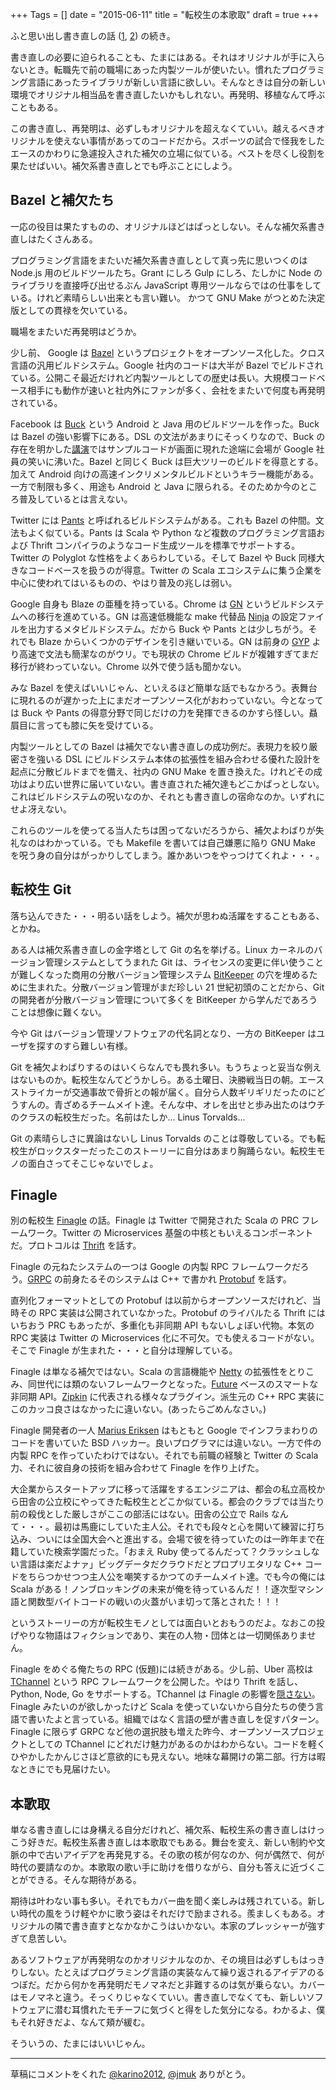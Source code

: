 +++
Tags = []
date = "2015-06-11"
title = "転校生の本歌取"
draft = true
+++

ふと思い出し書き直しの話 ([1](http://anemone.dodgson.org/2015/04/13/age-of-non-rewrite/), [2](http://anemone.dodgson.org/2015/04/09/probablistically-sacrificial/)) の続き。

書き直しの必要に迫られることも、たまにはある。それはオリジナルが手に入らないとき。転職先で前の職場にあった内製ツールが使いたい。慣れたプログラミング言語にあったライブラリが新しい言語に欲しい。そんなときは自分の新しい環境でオリジナル相当品を書き直したいかもしれない。再発明、移植なんて呼ぶこともある。

この書き直し、再発明は、必ずしもオリジナルを超えなくていい。越えるべきオリジナルを使えない事情があってのコードだから。スポーツの試合で怪我をしたエースのかわりに急遽投入された補欠の立場に似ている。ベストを尽くし役割を果たせばいい。補欠系書き直しとでも呼ぶことにしよう。

## Bazel と補欠たち

一応の役目は果たすものの、オリジナルほどはぱっとしない。そんな補欠系書き直しはたくさんある。

プログラミング言語をまたいだ補欠系書き直しとして真っ先に思いつくのは Node.js 用のビルドツールたち。Grant にしろ Gulp にしろ、たしかに Node のライブラリを直接呼び出せるぶん JavaScript 専用ツールならではの仕事をしている。けれど素晴らしい出来とも言い難い。
かつて GNU Make がつとめた決定版としての貫禄を欠いている。

職場をまたいだ再発明はどうか。

少し前、 Google は [Bazel](http://bazel.io/) というプロジェクトをオープンソース化した。クロス言語の汎用ビルドシステム。Google 社内のコードは大半が Bazel でビルドされている。公開こそ最近だけれど内製ツールとしての歴史は長い。大規模コードベース相手にも動作が速いと社内外にファンが多く、会社をまたいで何度も再発明されている。

Facebook は [Buck](http://buckbuild.com/) という Android と Java 用のビルドツールを作った。Buck は Bazel の強い影響下にある。DSL の文法があまりにそっくりなので、Buck の存在を明かした[講演](https://www.youtube.com/watch?v=HUE_yrd8tl0)ではサンプルコードが画面に現れた途端に会場が Google 社員の笑いに沸いた。Bazel と同じく Buck は巨大ツリーのビルドを得意とする。加えて Android 向けの高速インクリメンタルビルドというキラー機能がある。一方で制限も多く、用途も Android と Java に限られる。そのためか今のところ普及しているとは言えない。

Twitter には [Pants](https://pantsbuild.github.io/) と呼ばれるビルドシステムがある。これも Bazel の仲間。文法もよく似ている。Pants は Scala や Python など複数のプログラミング言語および Thrift コンパイラのようなコード生成ツールを標準でサポートする。Twitter の Polyglot な性格をよくあらわしている。そして Bazel や Buck 同様大きなコードベースを扱うのが得意。Twitter の Scala エコシステムに集う企業を中心に使われてはいるものの、やはり普及の兆しは弱い。

Google 自身も Blaze の亜種を持っている。Chrome は [GN](https://chromium.googlesource.com/chromium/src/+/master/tools/gn/README.md) というビルドシステムへの移行を進めている。GN は高速低機能な make 代替品 [Ninja](https://martine.github.io/ninja/) の設定ファイルを出力するメタビルドシステム。だから Buck や Pants とは少しちがう。それでも Blaze からいくつかのデザインを引き継いでいる。GN は前身の [GYP](https://chromium.googlesource.com/external/gyp/+/master/README.md) より高速で文法も簡潔なのがウリ。でも現状の Chrome ビルドが複雑すぎてまだ移行が終わっていない。Chrome 以外で使う話も聞かない。

みな Bazel を使えばいいじゃん、といえるほど簡単な話でもなかろう。表舞台に現れるのが遅かった上にまだオープンソース化がおわっていない。今となっては Buck や Pants の得意分野で同じだけの力を発揮できるのかすら怪しい。贔屓目に言っても膝に矢を受けている。

内製ツールとしての Bazel は補欠でない書き直しの成功例だ。表現力を絞り厳密さを強いる DSL にビルドシステム本体の拡張性を組み合わせる優れた設計を起点に分散ビルドまでを備え、社内の GNU Make を置き換えた。けれどその成功はより広い世界に届いていない。書き直された補欠達もどこかぱっとしない。これはビルドシステムの呪いなのか、それとも書き直しの宿命なのか。いずれにせよ冴えない。

これらのツールを使ってる当人たちは困ってないだろうから、補欠よわばりが失礼なのはわかっている。でも Makefile を書いては自己嫌悪に陥り GNU Make を呪う身の自分はがっかりしてしまう。誰かあいつをやっつけてくれよ・・・。

## 転校生 Git

落ち込んできた・・・明るい話をしよう。補欠が思わぬ活躍をすることもある、とかね。

ある人は補欠系書き直しの金字塔として Git の名を挙げる。Linux カーネルのバージョン管理システムとしてうまれた Git は、ライセンスの変更に伴い使うことが難しくなった商用の分散バージョン管理システム [BitKeeper](http://en.wikipedia.org/wiki/BitKeeper) の穴を埋めるために生まれた。分散バージョン管理がまだ珍しい 21 世紀初頭のことだから、Git の開発者が分散バージョン管理について多くを BitKeeper から学んだであろうことは想像に難くない。

今や Git はバージョン管理ソフトウェアの代名詞となり、一方の BitKeeper はユーザを探すのすら難しい有様。

Git を補欠よわばりするのはいくらなんでも畏れ多い。もうちょっと妥当な例えはないものか。転校生なんてどうかしら。ある土曜日、決勝戦当日の朝。エースストライカーが交通事故で骨折との報が届く。自分ら人数ギリギリだったのにどうすんの。青ざめるチームメイト達。そんな中、オレを出せと歩み出たのはウチのクラスの転校生だった。名前はたしか... Linus Torvalds...

Git の素晴らしさに異論はないし Linus Torvalds のことは尊敬している。でも転校生がロックスターだったこのストーリーに自分はあまり胸踊らない。転校生モノの面白さってそこじゃないでしょ。

## Finagle

別の転校生 [Finagle](https://twitter.github.io/finagle/) の話。Finagle は Twitter で開発された Scala の PRC フレームワーク。Twitter の Microservices 基盤の中核ともいえるコンポーネントだ。プロトコルは [Thrift](https://thrift.apache.org/) を話す。

Finagle の元ねたシステムの一つは Google の内製 RPC フレームワークだろう。[GRPC](http://www.grpc.io/) の前身たるそのシステムは C++ で書かれ [Protobuf](https://github.com/google/protobuf) を話す。

直列化フォーマットとしての Protobuf は以前からオープンソースだけれど、当時その RPC 実装は公開されていなかった。Protobuf のライバルたる Thrift にはいちおう PRC もあったが、多重化も非同期 API もないしょぼい代物。本気の RPC 実装は Twitter の Microservices 化に不可欠。でも使えるコードがない。そこで Finagle が生まれた・・・と自分は理解している。

Finagle は単なる補欠ではない。Scala の言語機能や [Netty](http://netty.io/) の拡張性をとりこみ、同世代には類のないフレームワークとなった。[Future](https://twitter.github.io/finagle/guide/Futures.html) ベースのスマートな非同期 API。[Zipkin](https://twitter.github.io/zipkin/) に代表される様々なプラグイン。派生元の C++ RPC 実装にこのカッコ良さはなかったに違いない。(あったらごめんなさい。) 

Finagle 開発者の一人 [Marius Eriksen](http://monkey.org/~marius/) はもともと Google でインフラまわりのコードを書いていた BSD ハッカー。良いプログラマには違いない。一方で件の内製 RPC を作っていたわけではない。それでも前職の経験と Twitter の Scala 力、それに彼自身の技術を組み合わせて Finagle を作り上げた。

大企業からスタートアップに移って活躍をするエンジニアは、都会の私立高校から田舎の公立校にやってきた転校生とどこか似ている。都会のクラブでは当たり前の殺伐とした厳しさがここの部活にはない。田舎の公立で Rails なんて・・・。最初は馬鹿にしていた主人公。それでも段々と心を開いて練習に打ち込み、ついには全国大会へと進出する。会場で彼を待っていたのは一昨年まで在籍していた検索学園だった。「おまえ Ruby 使ってるんだって？クラッシュしない言語は楽だよナァ」ビッグデータだクラウドだとプロプリエタリな C++ コードをちらつかせつつ主人公を嘲笑するかつてのチームメイト達。でも今の俺には Scala がある！ノンブロッキングの未来が俺を待っているんだ！！逐次型マシン語と関数型バイトコードの戦いの火蓋がいま切って落とされた！！！

というストーリーの方が転校生モノとしては面白いとおもうのだよ。なおこの投げやりな物語はフィクションであり、実在の人物・団体とは一切関係ありません。

Finagle をめぐる俺たちの RPC (仮題)には続きがある。少し前、Uber 高校は [TChannel](https://github.com/uber/tchannel) という RPC フレームワークを公開した。やはり Thrift を話し、Python, Node, Go をサポートする。TChannel は Finagle の影響を[隠さない](https://github.com/uber/tchannel/blob/master/docs/protocol.md)。Finagle みたいのが欲しかったけど Scala を使っていないから自分たちの使う言語で書いたよと言っている。組織ではなく言語の壁が書き直しを促すパターン。Finagle に限らず GRPC など他の選択肢も増えた昨今、オープンソースプロジェクトとしての TChannel にどれだけ魅力があるのかはわからない。コードを軽くひやかしたかんじさほど意欲的にも見えない。地味な幕開けの第二部。行方は暇なときにでも見届けたい。

## 本歌取

単なる書き直しには身構える自分だけれど、補欠系、転校生系の書き直しはけっこう好きだ。転校生系書き直しは本歌取でもある。舞台を変え、新しい制約や文脈の中で古いアイデアを再発見する。その歌の核が何なのか、何が偶然で、何が時代の要請なのか。本歌取の歌い手に助けを借りながら、自分も答えに近づくことができる。そんな期待がある。

期待は叶わない事も多い。それでもカバー曲を聞く楽しみは残されている。新しい時代の風をうけ軽やかに歌う姿はそれだけで励まされる。羨ましくもある。オリジナルの隣で書き直すとなかなかこうはいかない。本家のプレッシャーが強すぎて息苦しい。

あるソフトウェアが再発明なのかオリジナルなのか、その境目は必ずしもはっきりしない。たとえばプログラミング言語の実装なんて繰り返されるアイデアのるつぼだ。だから何かを再発明だモノマネだと非難するのは気が乗らない。カバーはモノマネと違う。そっくりじゃなくていい。書き直しでなくても、新しいソフトウェアに潜む耳慣れたモチーフに気づくと得をした気分になる。わかるよ、僕もそれ好きだよ、なんて頬が緩む。

そういうの、たまにはいいじゃん。

----

草稿にコメントをくれた [@karino2012](twitter.com/karino2012), [@jmuk](twitter.com/jmuk) ありがとう。
